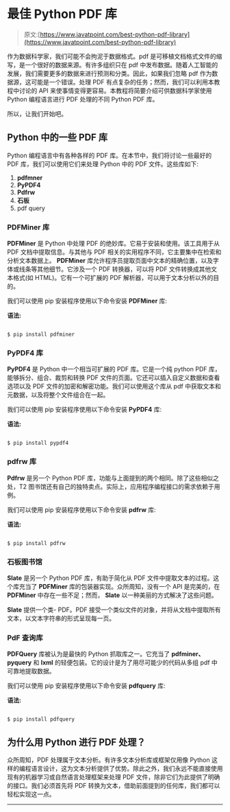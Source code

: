 # 最佳 Python PDF 库

> 原文:[https://www.javatpoint.com/best-python-pdf-library](https://www.javatpoint.com/best-python-pdf-library)

作为数据科学家，我们可能不会拘泥于数据格式。pdf 是可移植文档格式文件的缩写，是一个很好的数据来源。有许多组织只在 pdf 中发布数据。随着人工智能的发展，我们需要更多的数据来进行预测和分类。因此，如果我们忽略 pdf 作为数据源，这可能是一个错误。处理 PDF 有点复杂的任务；然而，我们可以利用本教程中讨论的 API 来使事情变得更容易。本教程将简要介绍可供数据科学家使用 Python 编程语言进行 PDF 处理的不同 Python PDF 库。

所以，让我们开始吧。

## Python 中的一些 PDF 库

Python 编程语言中有各种各样的 PDF 库。在本节中，我们将讨论一些最好的 PDF 库，我们可以使用它们来处理 Python 中的 PDF 文件。这些库如下:

1.  **pdfmner**
2.  **PyPDF4**
3.  **Pdfrw**
4.  **石板**
5.  pdf query

### PDFMiner 库

**PDFMiner** 是 Python 中处理 PDF 的绝妙库。它易于安装和使用。该工具用于从 PDF 文档中提取信息。与其他与 PDF 相关的实用程序不同，它主要集中在检索和分析文本数据上。 **PDFMiner** 库允许程序员提取页面中文本的精确位置，以及字体或线条等其他细节。它涉及一个 PDF 转换器，可以将 PDF 文件转换成其他文本格式(如 HTML)。它有一个可扩展的 PDF 解析器，可以用于文本分析以外的目的。

我们可以使用 pip 安装程序使用以下命令安装 **PDFMiner** 库:

**语法:**

```

$ pip install pdfminer

```

### PyPDF4 库

**PyPDF4** 是 Python 中一个相当可扩展的 PDF 库。它是一个纯 python PDF 库，能够拆分、组合、裁剪和转换 PDF 文件的页面。它还可以插入自定义数据和查看选项以及 PDF 文件的加密和解密功能。我们可以使用这个库从 pdf 中获取文本和元数据，以及将整个文件组合在一起。

我们可以使用 pip 安装程序使用以下命令安装 **PyPDF4** 库:

**语法:**

```

$ pip install pypdf4

```

### pdfrw 库

**Pdfrw** 是另一个 Python PDF 库，功能与上面提到的两个相同。除了这些相似之处，T2 图书馆还有自己的独特卖点。实际上，应用程序编程接口的需求依赖于用例。

我们可以使用 pip 安装程序使用以下命令安装 **pdfrw** 库:

**语法:**

```

$ pip install pdfrw

```

### 石板图书馆

**Slate** 是另一个 Python PDF 库，有助于简化从 PDF 文件中提取文本的过程。这个库充当了 **PDFMiner** 库的包装器实现。众所周知，没有一个 API 是完美的，在 **PDFMiner** 中存在一些不足；然而， **Slate** 以一种美丽的方式解决了这些问题。

**Slate** 提供一个类- PDF。PDF 接受一个类似文件的对象，并将从文档中提取所有文本，以文本字符串的形式呈现每一页。

### PdF 查询库

**PDFQuery** 库被认为是最快的 Python 抓取库之一。它充当了 **pdfminer、pyquery** 和 **lxml** 的轻便包装。它的设计是为了用尽可能少的代码从多组 pdf 中可靠地提取数据。

我们可以使用 pip 安装程序使用以下命令安装 **pdfquery** 库:

**语法:**

```

$ pip install pdfquery

```

## 为什么用 Python 进行 PDF 处理？

众所周知，PDF 处理属于文本分析。有许多文本分析库或框架仅用像 Python 这样的编程语言设计，这为文本分析提供了优势。除此之外，我们永远不能直接使用现有的机器学习或自然语言处理框架来处理 PDF 文件，除非它们为此提供了明确的接口。我们必须首先将 PDF 转换为文本，借助前面提到的任何库，我们都可以轻松实现这一点。

* * *
